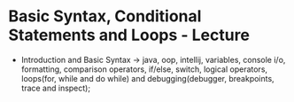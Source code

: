 # Basic Syntax, Conditional Statements and Loops - Lecture

* Introduction and Basic Syntax -> java, oop, intellij, variables, console i/o, formatting, comparison operators, if/else, switch, logical operators, loops(for, while and do while) and debugging(debugger, breakpoints, trace and inspect);
